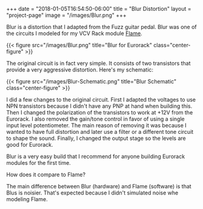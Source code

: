 +++
date = "2018-01-05T16:54:50-06:00"
title = "Blur Distortion"
layout = "project-page"
image = "/images/Blur.png"
+++

Blur is a distortion that I adapted from the Fuzz guitar pedal. Blur was one of the circuits I modeled for my VCV Rack module [Flame](https://modlfo.github.io/VultModules/flame/).

<!--more-->

{{< figure src="/images/Blur.png" title="Blur for Eurorack" class="center-figure" >}}


The original circuit is in fact very simple. It consists of two transistors that provide a very aggressive distortion. Here's my schematic:

{{< figure src="/images/Blur-Schematic.png" title="Blur Schematic" class="center-figure" >}}

I did a few changes to the original circuit. First I adapted the voltages to use NPN transistors  because I didn't have any PNP at hand when building this. Then I changed the polarization of the transistors to work at +12V from the Eurorack. I also removed the gain/tone control in favor of using a single input level potentiometer. The main reason of removing it was because I wanted to have full distortion and later use a filter or a different tone circuit to shape the sound. Finally, I changed the output stage so the levels are good for Eurorack.

Blur is a very easy build that I recommend for anyone building Eurorack modules for the first time.

How does it compare to Flame?

The main difference between Blur (hardware) and Flame (software) is that Blus is noisier. That's expected because I didn't simulated noise whe modeling Flame.

